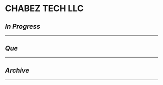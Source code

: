 # CHABEZ TECH LLC

## *In Progress*

--------------------

## *Que*

-----------------------------------
## *Archive*

-----------------------------------
